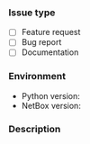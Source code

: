 <!--
    Before opening a new issue, please search through the existing issues to
    see if your topic has already been addressed. Note that you may need to
    remove the "is:open" filter from the search bar to include closed issues.

    Check the appropriate type for your issue below by placing an x between the
    brackets. If none of the below apply, please raise your issue for
    discussion on our mailing list:

        https://groups.google.com/forum/#!forum/netbox-discuss

    Please note that issues which do not fall under any of the below categories
    will be closed.
--->
### Issue type
- [ ] Feature request <!-- Requesting the implementation of a new feature -->
- [ ] Bug report      <!-- Reporting unexpected or erroneous behavior -->
- [ ] Documentation   <!-- Proposing a modification to the documentation -->

<!--
    Please describe the environment in which you are running NetBox. (Be sure
    to verify that you are running the latest stable release of NetBox before
    submitting a bug report.)
-->
### Environment
* Python version:  <!-- Example: 3.5.4 -->
* NetBox version:  <!-- Example: 2.1.3 -->

<!--
    BUG REPORTS must include:
        * A list of the steps needed to reproduce the bug
        * A description of the expected behavior
        * Any relevant error messages (screenshots may also help)

    FEATURE REQUESTS must include:
        * A detailed description of the proposed functionality
        * A use case for the new feature
        * A rough description of any necessary changes to the database schema
        * Any relevant third-party libraries which would be needed
-->
### Description
